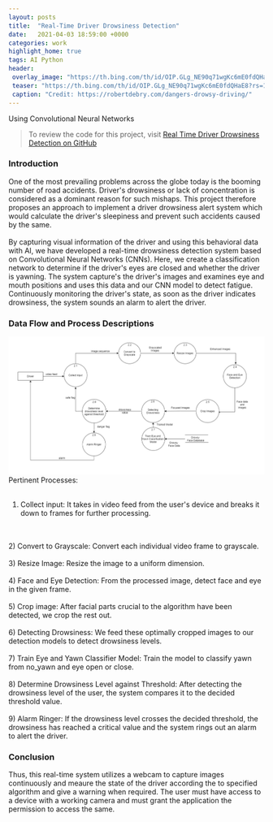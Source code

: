 ```yaml
---
layout: posts
title:  "Real-Time Driver Drowsiness Detection"
date:   2021-04-03 18:59:00 +0000
categories: work
highlight_home: true
tags: AI Python
header:
 overlay_image: "https://th.bing.com/th/id/OIP.GLg_NE90q71wgKc6mE0fdQHaE8?rs=1&pid=ImgDetMain"
 teaser: "https://th.bing.com/th/id/OIP.GLg_NE90q71wgKc6mE0fdQHaE8?rs=1&pid=ImgDetMain"
 caption: "Credit: https://robertdebry.com/dangers-drowsy-driving/"
---
```

Using Convolutional Neural Networks

> To review the code for this project, visit [Real Time Driver Drowsiness Detection on GitHub](https://github.com/nidhi-u/RealTimeDriverDrowsinessDetection)

### Introduction
One of the most prevailing problems across the globe today is the booming number of road accidents. Driver's drowsiness or lack of concentration is considered as a dominant reason for such mishaps. This project therefore proposes an approach to implement a driver drowsiness alert system which would calculate the driver's sleepiness and prevent such accidents caused by the same.
<br>
<br>
By capturing visual information of the driver and using this behavioral data with AI, we have developed a real-time drowsiness detection system based on Convolutional Neural Networks (CNNs). Here, we create a classification network to determine if the driver's eyes are closed and whether the driver is yawning. The system capture's the driver's images and examines eye and mouth positions and uses this data and our CNN model to detect fatigue. Continuously monitoring the driver's state, as soon as the driver indicates drowsiness, the system sounds an alarm to alert the driver.

### Data Flow and Process Descriptions
![Data Flow Diagram](/assets/images/driverdrowsiness/drowsiness1.png)
<br>
Pertinent Processes:
<br>
<br>
1) Collect input: It takes in video feed from the user's device and breaks it down to frames for further processing.
<br>
<br>
2) Convert to Grayscale: Convert each individual video frame to grayscale.
<br>
<br>
3) Resize Image: Resize the image to a uniform dimension.
<br>
<br>
4) Face and Eye Detection: From the processed image, detect face and eye in the given frame.
<br>
<br>
5) Crop image: After facial parts crucial to the algorithm have been detected, we crop the rest out.
<br>
<br>
6) Detecting Drowsiness: We feed these optimally cropped images to our detection models to detect drowsiness levels.
<br>
<br>
7) Train Eye and Yawn Classifier Model: Train the model to classify yawn from no_yawn and eye open or close.
<br>
<br>
8) Determine Drowsiness Level against Threshold: After detecting the drowsiness level of the user, the system compares it to the decided threshold value.
<br>
<br>
9) Alarm Ringer: If the drowsiness level crosses the decided threshold, the drowsiness has reached a critical value and the system rings out an alarm to alert the driver.

### Conclusion
Thus, this real-time system utilizes a webcam to capture images continuously and meaure the state of the driver according the to specified algorithm and give a warning when required. The user must have access to a device with a working camera and must grant the application the permission to access the same.
<br>
<br>
<br>
<br>
<br>